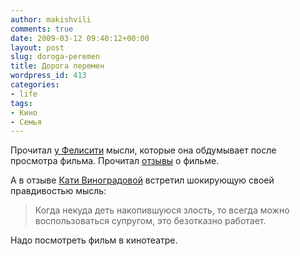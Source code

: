 ```yaml
---
author: makishvili
comments: true
date: 2009-03-12 09:40:12+00:00
layout: post
slug: doroga-peremen
title: Дорога перемен
wordpress_id: 413
categories:
- life
tags:
- Кино
- Семья
---
```


Прочитал [у Фелисити](http://felicity.ya.ru/replies.xml?item_no=6540&ncrnd=9373) мысли, которые она обдумывает после просмотра фильма.
Прочитал [отзывы](http://www.kinopoisk.ru/level/1/film/280932/#list) о фильме.

А в отзыве [Кати Виноградовой](http://www.film.ru/article.asp?id=5634) встретил шокирующую своей правдивостью мысль:


> Когда некуда деть накопившуюся злость, то всегда можно воспользоваться супругом, это безотказно работает.



Надо посмотреть фильм в кинотеатре.
